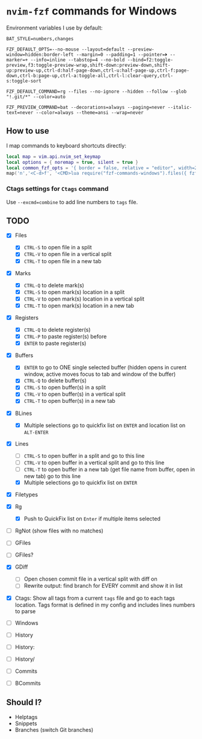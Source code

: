 # `nvim-fzf` commands for Windows

Environment variables I use by default:

`BAT_STYLE=numbers,changes`

`FZF_DEFAULT_OPTS=--no-mouse --layout=default --preview-window=hidden:border-left --margin=0 --padding=1 --pointer=⏵ --marker=+ --info=inline --tabstop=4 --no-bold --bind=f2:toggle-preview,f3:toggle-preview-wrap,shift-down:preview-down,shift-up:preview-up,ctrl-d:half-page-down,ctrl-u:half-page-up,ctrl-f:page-down,ctrl-b:page-up,ctrl-a:toggle-all,ctrl-l:clear-query,ctrl-s:toggle-sort`

`FZF_DEFAULT_COMMAND=rg --files --no-ignore --hidden --follow --glob "!.git/*" --color=auto`

`FZF_PREVIEW_COMMAND=bat --decorations=always --paging=never --italic-text=never --color=always --theme=ansi --wrap=never`

## How to use

I map commands to keyboard shortcuts directly:

```lua
local map = vim.api.nvim_set_keymap
local options = { noremap = true, silent = true }
local common_fzf_opts = '{ border = false, relative = "editor", width=280, noautocmd = true }'
map('n','<C-d>f', '<CMD>lua require("fzf-commands-windows").files({ fzf = function(contents, options) return require("fzf").fzf(contents, options, ' .. common_fzf_opts ..') end })<CR>', options)
```

### Ctags settings for `Ctags` command

Use `--excmd=combine` to add line numbers to `tags` file.

## TODO

* [x] Files
  - [x] `CTRL-S` to open file in a split
  - [x] `CTRL-V` to open file in a vertical split
  - [x] `CTRL-T` to open file in a new tab

* [x] Marks
  - [x] `CTRL-Q` to delete mark(s)
  - [x] `CTRL-S` to open mark(s) location in a split
  - [x] `CTRL-V` to open mark(s) location in a vertical split
  - [x] `CTRL-T` to open mark(s) location in a new tab

* [x] Registers
  - [x] `CTRL-Q` to delete register(s)
  - [x] `CTRL-P` to paste register(s) before
  - [x] `ENTER` to paste register(s)

* [x] Buffers
  - [x] `ENTER` to go to ONE single selected buffer (hidden opens in curent window, active moves focus to tab and window of the buffer)
  - [x] `CTRL-Q` to delete buffer(s)
  - [x] `CTRL-S` to open buffer(s) in a split
  - [x] `CTRL-V` to open buffer(s) in a vertical split
  - [x] `CTRL-T` to open buffer(s) in a new tab

* [x] BLines
  - [x] Multiple selections go to quickfix list on `ENTER` and location list on `ALT-ENTER`

* [x] Lines
  - [ ] `CTRL-S` to open buffer in a split and go to this line
  - [ ] `CTRL-V` to open buffer in a vertical split and go to this line
  - [ ] `CTRL-T` to open buffer in a new tab (get file name from buffer, open in new tab) go to this line
  - [x] Multiple selections go to quickfix list on `ENTER`

* [x] Filetypes

* [x] Rg
  - [x] Push to QuickFix list on `Enter` if multiple items selected

* [ ] RgNot (show files with no matches)

* [ ] GFiles
* [ ] GFiles?
* [x] GDiff
  - [ ] Open chosen commit file in a vertical split with diff on
  - [ ] Rewrite output: find branch for EVERY commit and show it in list
* [x] Ctags: Show all tags from a current `tags` file and go to each tags
      location. Tags format is defined in my config and includes lines numbers
      to parse
* [ ] Windows
* [ ] History
* [ ] History:
* [ ] History/
* [ ] Commits
* [ ] BCommits

## Should I?

* Helptags
* Snippets
* Branches (switch Git branches)
